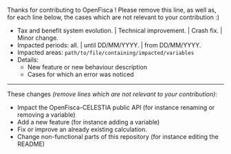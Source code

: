 Thanks for contributing to OpenFisca ! Please remove this line, as well as, for each line below, the cases which are not relevant to your contribution :)

* Tax and benefit system evolution. | Technical improvement. | Crash fix. | Minor change.
* Impacted periods: all. | until DD/MM/YYYY. | from DD/MM/YYYY.
* Impacted areas: `path/to/file/containing/impacted/variables`
* Details:
  - New feature or new behaviour description
  - Cases for which an error was noticed

- - - -

These changes _(remove lines which are not relevant to your contribution)_:

- Impact the OpenFisca-CELESTIA public API (for instance renaming or removing a variable)
- Add a new feature (for instance adding a variable)
- Fix or improve an already existing calculation.
- Change non-functional parts of this repository (for instance editing the README)
